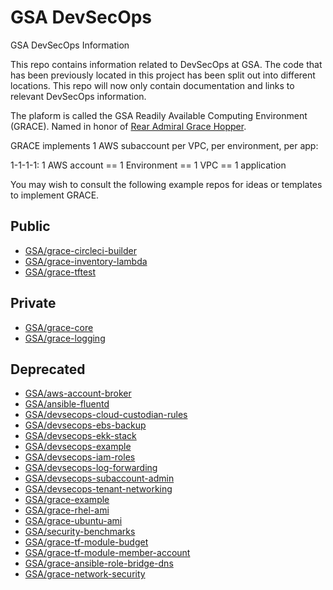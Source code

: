 # GSA DevSecOps

GSA DevSecOps Information

This repo contains information related to DevSecOps at GSA. The code that has been previously located in this project has been split out into different locations. This repo will now only contain documentation and links to relevant DevSecOps information.

The plaform is called the GSA Readily Available Computing Environment (GRACE).
Named in honor of [Rear Admiral Grace Hopper](https://en.wikipedia.org/wiki/Grace_Hopper).

GRACE implements 1 AWS subaccount per VPC, per environment, per app:

1-1-1-1:
1 AWS account == 1 Environment == 1 VPC == 1 application

You may wish to consult the following example repos for ideas or templates to implement GRACE.

## Public ##
* [GSA/grace-circleci-builder](https://github.com/GSA/grace-circleci-builder)
* [GSA/grace-inventory-lambda](https://github.com/GSA/grace-inventory-lambda)
* [GSA/grace-tftest](https://github.com/GSA/grace-tftest)

## Private ##
* [GSA/grace-core](https://github.com/GSA/grace-core)
* [GSA/grace-logging](https://github.com/GSA/grace-logging)

## Deprecated ##
* [GSA/aws-account-broker](https://github.com/GSA/aws-account-broker)
* [GSA/ansible-fluentd](https://github.com/GSA/ansible-fluentd)
* [GSA/devsecops-cloud-custodian-rules](https://github.com/GSA/devsecops-cloud-custodian-rules)
* [GSA/devsecops-ebs-backup](https://github.com/GSA/devsecops-ebs-backup)
* [GSA/devsecops-ekk-stack](https://github.com/GSA/devsecops-ekk-stack)
* [GSA/devsecops-example](https://github.com/GSA/devsecops-example)
* [GSA/devsecops-iam-roles](https://github.com/GSA/devsecops-iam-roles)
* [GSA/devsecops-log-forwarding](https://github.com/GSA/devsecops-log-forwarding)
* [GSA/devsecops-subaccount-admin](https://github.com/GSA/devsecops-subaccount-admin)
* [GSA/devsecops-tenant-networking](https://github.com/GSA/devsecops-tenant-networking)
* [GSA/grace-example](https://github.com/GSA/grace-example)
* [GSA/grace-rhel-ami](https://github.com/GSA/grace-rhel-ami)
* [GSA/grace-ubuntu-ami](https://github.com/GSA/grace-ubuntu-ami)
* [GSA/security-benchmarks](https://github.com/GSA/security-benchmarks)
* [GSA/grace-tf-module-budget](https://github.com/GSA/grace-tf-module-budget)
* [GSA/grace-tf-module-member-account](https://github.com/GSA/grace-tf-module-member-account)
* [GSA/grace-ansible-role-bridge-dns](https://github.com/GSA/grace-ansible-role-bridge-dns)
* [GSA/grace-network-security](https://github.com/GSA/grace-network-security)
